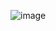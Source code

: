 ![image](https://user-images.githubusercontent.com/77222540/225966643-8156a899-6c3c-43a7-8822-67944c27f728.png)
